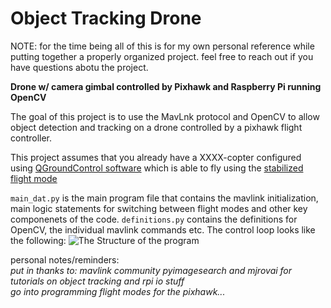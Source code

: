 # Object Tracking Drone

NOTE: for the time being all of this is for my own personal reference while putting together a properly organized project. feel free to reach out if you have questions abotu the project.

**Drone w/ camera gimbal controlled by Pixhawk and Raspberry Pi running OpenCV**

The goal of this project is to use the MavLnk protocol and OpenCV to allow object detection and tracking on a drone controlled by a pixhawk flight controller.

This project assumes that you already have a XXXX-copter configured using [QGroundControl software](http://qgroundcontrol.com/) which is able to fly using the [stabilized flight mode](http://ardupilot.org/copter/docs/flight-modes.html)

`main_dat.py` is the main program file that contains the mavlink initialization, main logic statements for switching between flight modes and other key componenets of the code. `definitions.py` contains the definitions for OpenCV, the individual mavlink commands etc. The control loop looks like the following:
![The Structure of the program](https://github.com/rlew631/ObjectTrackingDrone/blob/master/ProcessDiagram.png?raw=true)

personal notes/reminders:<br/>
*put in thanks to: mavlink community pyimagesearch and mjrovai for tutorials on object tracking and rpi io stuff<br/>
go into programming flight modes for the pixhawk...*
